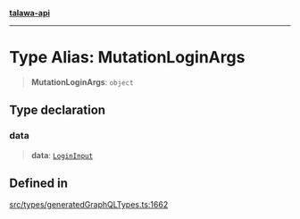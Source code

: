 [**talawa-api**](../../../README.md)

***

# Type Alias: MutationLoginArgs

> **MutationLoginArgs**: `object`

## Type declaration

### data

> **data**: [`LoginInput`](LoginInput.md)

## Defined in

[src/types/generatedGraphQLTypes.ts:1662](https://github.com/Suyash878/talawa-api/blob/b5a9d8b4a1ea678a3d6f5b710b3721f91a3052fc/src/types/generatedGraphQLTypes.ts#L1662)
